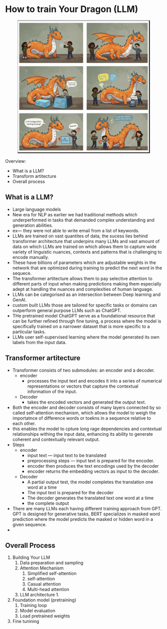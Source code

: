 # How to train Your Dragon (LLM)

<figure><img src="../.gitbook/assets/image (5).png" alt=""><figcaption></figcaption></figure>

Overview:

* What is a LLM?
* Transform artitecture
* Overall process

## What is a LLM?

* Large language models
* New era for NLP as earlier we had traditional methods which underperformed in tasks that demanded complex understanding and generation abilities.
* ex— they were not able to write email from a list of keywords.
* LLMs are trained on vast quantites of data, the sucess lies behind transformer architecture that underpins many LLMs and vast amount of data on which LLMs are trained on which allows them to capture wide variety of linguistic nuances, contexts and patterns that is challenging to encode manually.
* These have billions of parameters which are adjustable weights in the network that are optimized during training to predict the next word in the sequece.
* The transformer artitecture allows them to pay selective attention to different parts of input when making predictions making them especially adept at handling the nuances and complexities of human language.
* LLMs can be categorised as an intersection between Deep learning and GenAI.
* custom built LLMs those are tailored for specific tasks or domains can outperform general purpose LLMs such as ChatGPT.
* THe pretrained model ChatGPT serve as a foundational resource that can be further refined through fine tuning, a process where the model is specifically trained on a narrower dataset that is more specific to a particular tasks.
* LLMs user self-supervised learning where the model generated its own labels from the input data.

## Transformer artitecture

* Transformer consists of two submodules: an encoder and a decoder.
  * encoder&#x20;
    * processes the input text and encodes it into a series of numerical representations or vectors that capture the contextual information of the input.
  * Decoder&#x20;
    * takes the encoded vectors and generated the output text.
* Both the encoder and decoder consists of many layers connected by so called self-attention mechanism, which allows the model to weigh the importatnce of difference words or toekns in a sequence relative to each other.
* this enables the model to cpture long rage dependencies and contextual relationships withing the input data, enhancing its ability to generate coherent and contextually relevant output.
* Steps
  * encoder&#x20;
    * input text — input text to be translated
    * preprocessing steps — input text is prepared for the encoder.
    * encoder then produces the text encodings used by the decoder
    * encoder returns the embedding vectors as input to the decoder.
  * Decoder
    * A partial output test, the model completes the translation one word at a time
    * The input text is prepared for the decoder
    * The decoder generates the translated text one word at a time
    * the complete output
* There are many LLMs each having different training approach from GPT. GPT is designed for generative tasks, BERT specializes in masked word prediction  where the model predicts the masked or hidden word in a given sequence.
* &#x20;

## Overall Process

1. Building Your LLM
   1. Data preparation and sampling
   2. Attention Mechanism
      1. Simplified self-attention
      2. self-attention
      3. Casual attention
      4. Multi-head attention
   3. LLM architecture
      1.
2. Foundation model (pretraining)
   1. Training loop
   2. Model evaluation
   3. Load pretrained weights
3. Fine tunining
